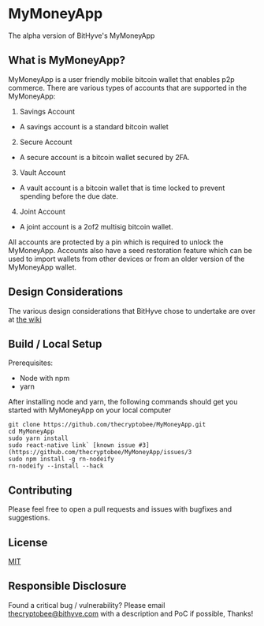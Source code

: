 # MyMoneyApp

The alpha version of BitHyve's MyMoneyApp

## What is MyMoneyApp?

MyMoneyApp is a user friendly mobile bitcoin wallet that enables p2p commerce. There are various types of accounts that are supported in the MyMoneyApp:

1.  Savings Account
  -   A savings account is a standard bitcoin wallet

2.  Secure Account
  -   A secure account is a bitcoin wallet secured by 2FA.

3.  Vault Account
  -   A vault account is a bitcoin wallet that is time locked to prevent spending before the due date.

4.  Joint Account
  -   A joint account is a 2of2 multisig bitcoin wallet.

All accounts are protected by a pin which is required to unlock the MyMoneyApp. Accounts also have a seed restoration feature which can be used to import wallets from other devices or from an older version of the MyMoneyApp wallet.

## Design Considerations

The various design considerations that BitHyve chose to undertake are over at [the wiki](https://github.com/thecryptobee/MyMoneyApp/wiki/Design-Considerations)

## Build / Local Setup

Prerequisites:

-   Node with npm
-   yarn

After installing node and yarn, the following commands should get you started with MyMoneyApp on your local computer
```
git clone https://github.com/thecryptobee/MyMoneyApp.git
cd MyMoneyApp
sudo yarn install
sudo react-native link` [known issue #3](https://github.com/thecryptobee/MyMoneyApp/issues/3
sudo npm install -g rn-nodeify
rn-nodeify --install --hack
```

## Contributing

Please feel free to open a pull requests and issues with bugfixes and suggestions.

## License

[MIT](LICENSE)

## Responsible Disclosure

Found a critical bug / vulnerability? Please email thecryptobee@bithyve.com with a description and PoC if possible, Thanks!
